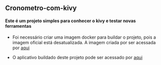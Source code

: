 ## Cronometro-com-kivy
#### Este é um projeto simples para conhecer o kivy e testar novas ferramentas

- Foi necessário criar uma imagem docker para buildar o projeto, pois a imagem oficial está desatualizada.
A imagem criada por ser acessada por [aqui](https://hub.docker.com/r/queirozt/kivy-buildozer)

- O aplicativo buildado deste projeto pode ser acessado por [aqui](https://github.com/QueirozT/Cronometro-com-kivy/raw/main/bin/cronapp-0.1-armeabi-v7a-debug.apk)

